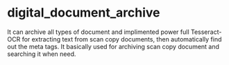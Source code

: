 # digital_document_archive
It can archive all types of document and implimented power full Tesseract-OCR for extracting text from scan copy documents, then automatically find out the meta tags. It basically used for archiving scan copy document and searching it when need.
